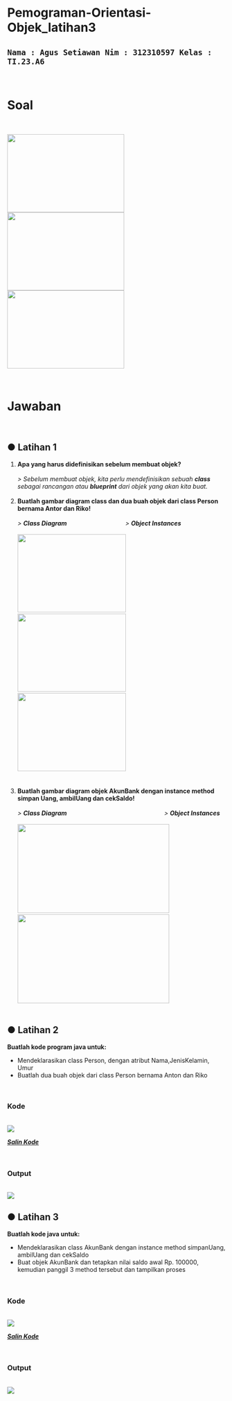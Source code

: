 # Pemograman-Orientasi-Objek_latihan3

## `Nama : Agus Setiawan Nim : 312310597 Kelas : TI.23.A6`


</br>

# Soal

</br>

<img src="Dokumentasi/Screenshot%20(12).png" height="180" width="270">  <img src="Dokumentasi/Screenshot%20(13).png" height="180" width="270">  <img src="Dokumentasi/Screenshot%20(14).png" height="180" width="270">  


</br>

# Jawaban

</br>

## ● Latihan 1

<ol>
<li><strong>Apa yang harus didefinisikan sebelum membuat objek?</strong><br>
  <i><br> > Sebelum membuat objek, kita perlu mendefinisikan sebuah <b>class</b> sebagai rancangan atau <b>blueprint</b> dari objek yang akan kita buat.</i>
</li></br>
<li><strong>Buatlah gambar diagram class dan dua buah objek dari class Person bernama Antor dan Riko!</strong><br>
  <i><br> > <b>Class Diagram</b> &emsp; &emsp; &emsp; &emsp; &emsp; &nbsp; &nbsp; &emsp; &nbsp;  > <b>Object Instances</b></br></i>
  <br><img src="Dokumentasi/UML%20class%20-%20Page%201.png" height="180" width="250">       &emsp;        <img src="Dokumentasi/UML%20class%20-%20Page%201%20(3).png"   height="180" width="250">  <img src="Dokumentasi/UML%20class%20-%20Page%201%20(2).png" height="180" width="250"></li></br>
</li></br>
<li><strong>Buatlah gambar diagram objek AkunBank dengan instance method simpan Uang, ambilUang dan cekSaldo!</strong><br>
  <i><br> > <b>Class Diagram</b> &emsp; &emsp; &emsp; &emsp; &emsp; &nbsp; &nbsp; &emsp; &nbsp; &emsp; &emsp; &emsp; &emsp; &emsp;  > <b>Object Instances</b></br></i>
  </br><img src="Dokumentasi/UML%20class%20-%20Page%202.png" height="205" width="350"> &emsp; <img src="Dokumentasi/UML%20class%20-%20Page%203.png" height="205" width="350">
</li></br>
</ol>

## ● Latihan 2

**Buatlah kode program java untuk:**
* Mendeklarasikan class Person, dengan atribut Nama,JenisKelamin, Umur
* Buatlah dua buah objek dari class Person bernama Anton dan Riko

<br/>

### Kode

<br/>

<img src="Dokumentasi/code.png">

<a href=https://github.com/AgusSetiawn/Pemograman-Orientasi-Objek_latihan2/blob/5f23b0fa5be275f0e7c575a432315fa401aee66e/Kode%20Java/Person/Person.java><strong><i>Salin Kode</i></strong></a>

<br/>

### Output

<br/>

<img src="Dokumentasi/Screenshot%202024-10-09%20025202.png">

<br/>

## ● Latihan 3

**Buatlah kode java untuk:**
* Mendeklarasikan class AkunBank dengan instance method simpanUang, ambilUang dan cekSaldo
* Buat objek AkunBank dan tetapkan nilai saldo awal Rp. 100000, kemudian panggil 3 method tersebut dan tampilkan proses

<br/>

### Kode

<br/>

<img src="Dokumentasi/code2.png">

<a href=https://github.com/AgusSetiawn/Pemograman-Orientasi-Objek_latihan2/blob/main/Kode%20Java/AkunBank/AkunBank.java><strong><i>Salin Kode</i></strong></a>

<br/>

### Output

<br/>

<img src="Dokumentasi/Screenshot%202024-10-09%20025642.png">

<br/>
